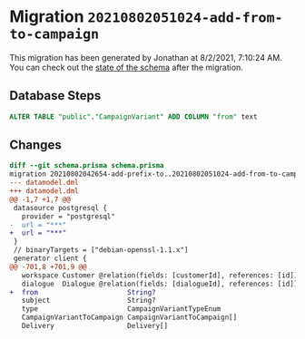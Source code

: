 # Migration `20210802051024-add-from-to-campaign`

This migration has been generated by Jonathan at 8/2/2021, 7:10:24 AM.
You can check out the [state of the schema](./schema.prisma) after the migration.

## Database Steps

```sql
ALTER TABLE "public"."CampaignVariant" ADD COLUMN "from" text   
```

## Changes

```diff
diff --git schema.prisma schema.prisma
migration 20210802042654-add-prefix-to..20210802051024-add-from-to-campaign
--- datamodel.dml
+++ datamodel.dml
@@ -1,7 +1,7 @@
 datasource postgresql {
   provider = "postgresql"
-  url = "***"
+  url = "***"
 }
 // binaryTargets = ["debian-openssl-1.1.x"]
 generator client {
@@ -701,8 +701,9 @@
   workspace Customer @relation(fields: [customerId], references: [id])
   dialogue  Dialogue @relation(fields: [dialogueId], references: [id])
+  from                      String?
   subject                   String?
   type                      CampaignVariantTypeEnum
   CampaignVariantToCampaign CampaignVariantToCampaign[]
   Delivery                  Delivery[]
```


